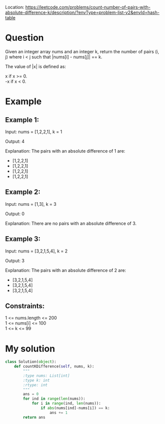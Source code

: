Location: https://leetcode.com/problems/count-number-of-pairs-with-absolute-difference-k/description/?envType=problem-list-v2&envId=hash-table
# Question
Given an integer array nums and an integer k, return the number of pairs (i, j) where i < j such that |nums[i] - nums[j]| == k.

The value of |x| is defined as:

x if x >= 0.\
-x if x < 0.

 
# Example

## Example 1:

Input: nums = [1,2,2,1], k = 1

Output: 4

Explanation: The pairs with an absolute difference of 1 are:
- [1,2,2,1]
- [1,2,2,1]
- [1,2,2,1]
- [1,2,2,1]

## Example 2:

Input: nums = [1,3], k = 3

Output: 0

Explanation: There are no pairs with an absolute difference of 3.

## Example 3:

Input: nums = [3,2,1,5,4], k = 2

Output: 3

Explanation: The pairs with an absolute difference of 2 are:
- [3,2,1,5,4]
- [3,2,1,5,4]
- [3,2,1,5,4]

## Constraints:

1 <= nums.length <= 200\
1 <= nums[i] <= 100\
1 <= k <= 99
 

# My solution 
```python
class Solution(object):
    def countKDifference(self, nums, k):
        """
        :type nums: List[int]
        :type k: int
        :rtype: int
        """
        ans = 0
        for ind in range(len(nums)):
            for i in range(ind, len(nums)):
                if abs(nums[ind]-nums[i]) == k:
                    ans += 1
        return ans
```
